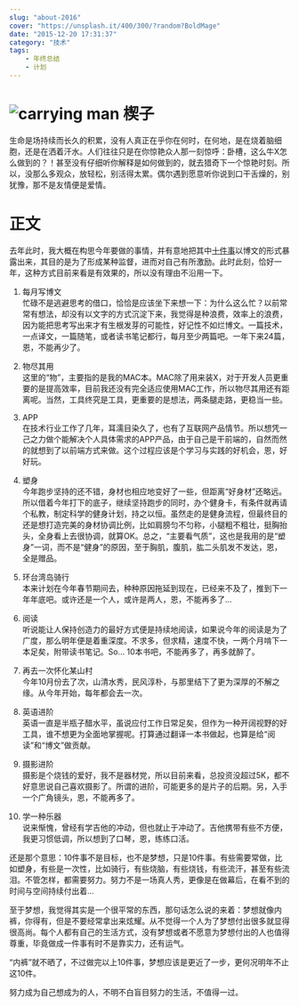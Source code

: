 ```yaml
---
slug: "about-2016"
cover: "https://unsplash.it/400/300/?random?BoldMage"
date: "2015-12-20 17:31:37"
category: "技术"
tags:
    - 年终总结
    - 计划
---
```


![carrying man](http://zerosoul.github.io/2015/12/20/about-2016/about-2016.jpg)
[](#楔子 "楔子")楔子
==============

生命是场持续而长久的积累，没有人真正在乎你在何时，在何地，是在烧着脑细胞，还是在洒着汗水。人们往往只是在你惊艳众人那一刻惊呼：卧槽，这么牛X怎么做到的？！甚至没有仔细听你解释是如何做到的，就去猎奇下一个惊艳时刻。所以，没那么多观众，放轻松，别活得太累。偶尔遇到愿意听你说到口干舌燥的，别犹豫，那不是友情便是爱情。

[](#正文 "正文")正文
==============

去年此时，我大概在构思今年要做的事情，并有意地把其中[十件事](http://zerosoul.github.io/2015/02/01/against-the-flow/)以博文的形式暴露出来，其目的是为了形成某种监督，进而对自己有所激励。此时此刻，恰好一年，这种方式目前来看是有效果的，所以没有理由不沿用一下。

1.  每月写博文  
    忙碌不是逃避思考的借口，恰恰是应该坐下来想一下：为什么这么忙？以前常常有想法，却没有以文字的方式沉淀下来，我觉得是种浪费，效率上的浪费，因为能把思考写出来才有生根发芽的可能性，好记性不如烂博文。一篇技术，一点译文，一篇随笔，或者读书笔记都行，每月至少两篇吧。一年下来24篇，恩，不能再少了。
    
2.  物尽其用  
    这里的“物”，主要指的是我的MAC本。MAC除了用来装X，对于开发人员更重要的是提高效率，目前我还没有完全适应使用MAC工作，所以物尽其用还有距离呢。当然，工具终究是工具，更重要的是想法，两条腿走路，更稳当一些。
    
3.  APP  
    在技术行业工作了几年，耳濡目染久了，也有了互联网产品情节。所以想凭一己之力做个能解决个人具体需求的APP产品，由于自己是干前端的，自然而然的就想到了以前端方式来做。这个过程应该是个学习与实践的好机会，恩，好好玩。
    
4.  塑身  
    今年跑步坚持的还不错，身材也相应地变好了一些，但距离“好身材”还略远。所以借着今年打下的底子，继续坚持跑步的同时，办个健身卡，有条件就再请个私教，制定科学的健身计划，持之以恒。虽然走的是健身流程，但最终目的还是想打造完美的身材协调比例，比如肩膀匀不匀称，小腿粗不粗壮，挺胸抬头，全身看上去很协调，就算OK。总之，“主要看气质”，这也是我用的是“塑身”一词，而不是“健身”的原因，至于胸肌，腹肌，肱二头肌发不发达，恩，全是赠品。
    
5.  环台湾岛骑行  
    本来计划在今年春节期间去，种种原因拖延到现在，已经来不及了，推到下一年年底吧。或许还是一个人，或许是两人，恩，不能再多了…
    
6.  阅读  
    听说能让人保持创造力的最好方式便是持续地阅读，如果说今年的阅读是为了广度，那么明年便是着重深度。不求多，但求精，速度不快，一两个月啃下一本足矣，附带读书笔记。So… 10本书吧，不能再多了，再多就醉了。
    
7.  再去一次怀化某山村  
    今年10月份去了次，山清水秀，民风淳朴，与那里结下了更为深厚的不解之缘。从今年开始，每年都会去一次。
    
8.  英语进阶  
    英语一直是半瓶子醋水平，虽说应付工作日常足矣，但作为一种开阔视野的好工具，谁不想更为全面地掌握呢。打算通过翻译一本书做起，也算是给“阅读”和“博文”做贡献。
    
9.  摄影进阶  
    摄影是个烧钱的爱好，我不是器材党，所以目前来看，总投资没超过5K，都不好意思说自己喜欢摄影了。所谓的进阶，可能更多的是片子的后期。另，入手一个广角镜头，恩，不能再多了。
    
10.  学一种乐器  
    说来惭愧，曾经有学吉他的冲动，但也就止于冲动了。吉他携带有些不方便，我更习惯低调，所以想到了口琴，恩，练练口活。
    

还是那个意思：10件事不是目标，也不是梦想，只是10件事。有些需要常做，比如塑身，有些是一次性，比如骑行，有些烧脑，有些烧钱，有些流汗，甚至有些流泪。不管怎样，都需要努力。努力不是一场真人秀，更像是在做幕后，在看不到的时间与空间持续付出着…

至于梦想，我觉得其实是一个很平常的东西，那句话怎么说的来着：梦想就像内裤，你得有，但是不要经常拿出来炫耀。从不觉得一个人为了梦想付出很多就显得很高尚。每个人都有自己的生活方式，没有梦想或者不愿意为梦想付出的人也值得尊重，毕竟做成一件事有时不是靠实力，还有运气。

“内裤”就不晒了，不过做完以上10件事，梦想应该是更近了一步，更何况明年不止这10件。

努力成为自己想成为的人，不明不白盲目努力的生活，不值得一过。
